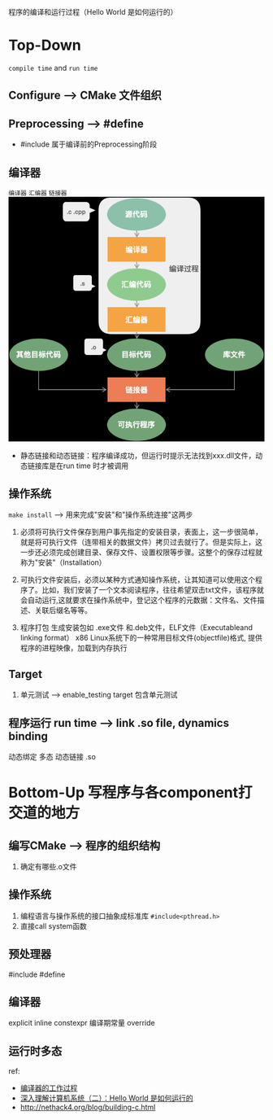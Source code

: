 程序的编译和运行过程（Hello World 是如何运行的）

# Top-Down
`compile time` and `run time`
## Configure  --> CMake 文件组织

## Preprocessing --> #define
- #include 属于编译前的Preprocessing阶段

## 编译器
`编译器` `汇编器` `链接器`  
   ![alt text](resources\compiler.png "Output from ros2")

- 静态链接和动态链接：程序编译成功，但运行时提示无法找到xxx.dll文件，动态链接库是在run time 时才被调用 

## 操作系统
`make install` --> 用来完成"安装"和"操作系统连接"这两步
1. 必须将可执行文件保存到用户事先指定的安装目录，表面上，这一步很简单，就是将可执行文件（连带相关的数据文件）拷贝过去就行了。但是实际上，这一步还必须完成创建目录、保存文件、设置权限等步骤。这整个的保存过程就称为"安装"（Installation）

2. 可执行文件安装后，必须以某种方式通知操作系统，让其知道可以使用这个程序了。比如，我们安装了一个文本阅读程序，往往希望双击txt文件，该程序就会自动运行,这就要求在操作系统中，登记这个程序的元数据：文件名、文件描述、关联后缀名等等。

3. 程序打包
生成安装包如 .exe文件 和.deb文件，ELF文件（Executableand linking format） x86 Linux系统下的一种常用目标文件(objectfile)格式, 提供程序的进程映像，加载到内存执行

## Target
1. 单元测试 --> enable_testing
target 包含单元测试 

## 程序运行 run time --> link .so file, dynamics binding
动态绑定 多态
动态链接 .so


# Bottom-Up 写程序与各component打交道的地方
## 编写CMake --> 程序的组织结构
1. 确定有哪些.o文件

## 操作系统 
1. 编程语言与操作系统的接口抽象成标准库 `#include<pthread.h>`
2. 直接call system函数

## 预处理器
#include 
#define

## 编译器
explicit 
inline
constexpr 编译期常量
override

## 运行时多态
ref: 
- [编译器的工作过程](http://www.ruanyifeng.com/blog/2014/11/compiler.html)
- [深入理解计算机系统（二）：Hello World 是如何运行的](https://zhuanlan.zhihu.com/p/37479652)
- http://nethack4.org/blog/building-c.html